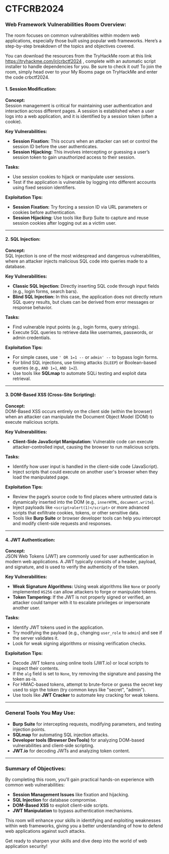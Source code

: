 # CTFCRB2024

### **Web Framework Vulnerabilities Room Overview:**

The room focuses on common vulnerabilities within modern web applications, especially those built using popular web frameworks. Here’s a step-by-step breakdown of the topics and objectives covered.

You can download the resources from the TryHackMe room at this link https://tryhackme.com/jr/crbctf2024 , complete with an automatic script installer to handle dependencies for you. Be sure to check it out!
To join the room, simply head over to your My Rooms page on TryHackMe and enter the code crbctf2024.


#### **1. Session Modification:**

**Concept:**  
Session management is critical for maintaining user authentication and interaction across different pages. A session is established when a user logs into a web application, and it is identified by a session token (often a cookie).

**Key Vulnerabilities:**  
- **Session Fixation:** This occurs when an attacker can set or control the session ID before the user authenticates.
- **Session Hijacking:** This involves intercepting or guessing a user’s session token to gain unauthorized access to their session.

**Tasks:**
- Use session cookies to hijack or manipulate user sessions.
- Test if the application is vulnerable by logging into different accounts using fixed session identifiers.
  
**Exploitation Tips:**
- **Session Fixation:** Try forcing a session ID via URL parameters or cookies before authentication.
- **Session Hijacking:** Use tools like Burp Suite to capture and reuse session cookies after logging out as a victim user.

---

#### **2. SQL Injection:**

**Concept:**  
SQL Injection is one of the most widespread and dangerous vulnerabilities, where an attacker injects malicious SQL code into queries made to a database.

**Key Vulnerabilities:**  
- **Classic SQL Injection:** Directly inserting SQL code through input fields (e.g., login forms, search bars).
- **Blind SQL Injection:** In this case, the application does not directly return SQL query results, but clues can be derived from error messages or response behavior.
  
**Tasks:**
- Find vulnerable input points (e.g., login forms, query strings).
- Execute SQL queries to retrieve data like usernames, passwords, or admin credentials.

**Exploitation Tips:**
- For simple cases, use `' OR 1=1 --` or `admin' --` to bypass login forms.
- For blind SQL injections, use timing attacks (`SLEEP`) or Boolean-based queries (e.g., `AND 1=1`, `AND 1=2`).
- Use tools like **SQLmap** to automate SQLi testing and exploit data retrieval.

---

#### **3. DOM-Based XSS (Cross-Site Scripting):**

**Concept:**  
DOM-Based XSS occurs entirely on the client side (within the browser) when an attacker can manipulate the Document Object Model (DOM) to execute malicious scripts.

**Key Vulnerabilities:**  
- **Client-Side JavaScript Manipulation:** Vulnerable code can execute attacker-controlled input, causing the browser to run malicious scripts.
  
**Tasks:**
- Identify how user input is handled in the client-side code (JavaScript).
- Inject scripts that could execute on another user's browser when they load the manipulated page.

**Exploitation Tips:**
- Review the page’s source code to find places where untrusted data is dynamically inserted into the DOM (e.g., `innerHTML`, `document.write`).
- Inject payloads like `<script>alert(1)</script>` or more advanced scripts that exfiltrate cookies, tokens, or other sensitive data.
- Tools like **Burp Suite** or browser developer tools can help you intercept and modify client-side requests and responses.

---

#### **4. JWT Authentication:**

**Concept:**  
JSON Web Tokens (JWT) are commonly used for user authentication in modern web applications. A JWT typically consists of a header, payload, and signature, and is used to verify the authenticity of the token.

**Key Vulnerabilities:**
- **Weak Signature Algorithms:** Using weak algorithms like `None` or poorly implemented `HS256` can allow attackers to forge or manipulate tokens.
- **Token Tampering:** If the JWT is not properly signed or verified, an attacker could tamper with it to escalate privileges or impersonate another user.

**Tasks:**
- Identify JWT tokens used in the application.
- Try modifying the payload (e.g., changing `user_role` to `admin`) and see if the server validates it.
- Look for weak signing algorithms or missing verification checks.

**Exploitation Tips:**
- Decode JWT tokens using online tools (JWT.io) or local scripts to inspect their contents.
- If the `alg` field is set to `None`, try removing the signature and passing the token as-is.
- For HMAC-based tokens, attempt to brute-force or guess the secret key used to sign the token (try common keys like "secret", "admin").
- Use tools like **JWT Cracker** to automate key cracking for weak tokens.

---

### **General Tools You May Use:**
- **Burp Suite** for intercepting requests, modifying parameters, and testing injection points.
- **SQLmap** for automating SQL injection attacks.
- **Developer tools (Browser DevTools)** for analyzing DOM-based vulnerabilities and client-side scripting.
- **JWT.io** for decoding JWTs and analyzing token content.
  
---

### **Summary of Objectives:**
By completing this room, you'll gain practical hands-on experience with common web vulnerabilities:
- **Session Management Issues** like fixation and hijacking.
- **SQL Injection** for database compromise.
- **DOM-Based XSS** to exploit client-side scripts.
- **JWT Manipulation** to bypass authentication mechanisms.

This room will enhance your skills in identifying and exploiting weaknesses within web frameworks, giving you a better understanding of how to defend web applications against such attacks.

Get ready to sharpen your skills and dive deep into the world of web application security!
